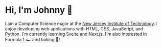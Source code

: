 # Hi, I'm Johnny 👋

I am a Computer Science major at the [New Jersey Institute of Technology](https://www.njit.edu/). I enjoy developing web applications with HTML, CSS, JavaScript, and Python. I'm currently learning Svelte and Next.js. I'm also interested in Formula 1 🏎️ and baking 🍰!

<!-- <details>
<summary>
More about me
</summary>



</details> -->
